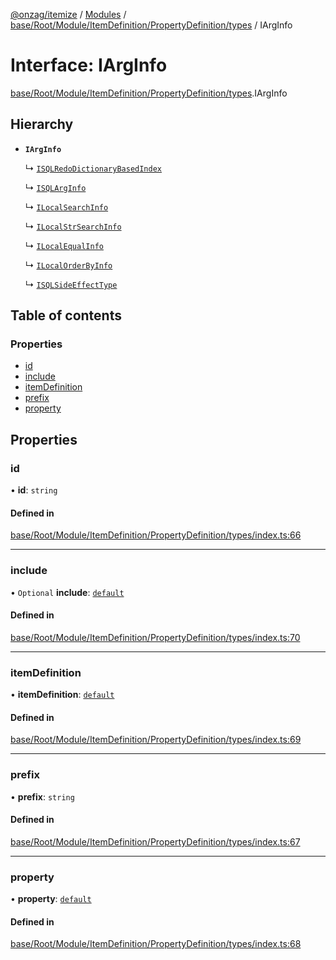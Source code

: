 [@onzag/itemize](../README.md) / [Modules](../modules.md) / [base/Root/Module/ItemDefinition/PropertyDefinition/types](../modules/base_Root_Module_ItemDefinition_PropertyDefinition_types.md) / IArgInfo

# Interface: IArgInfo

[base/Root/Module/ItemDefinition/PropertyDefinition/types](../modules/base_Root_Module_ItemDefinition_PropertyDefinition_types.md).IArgInfo

## Hierarchy

- **`IArgInfo`**

  ↳ [`ISQLRedoDictionaryBasedIndex`](base_Root_Module_ItemDefinition_PropertyDefinition_types.ISQLRedoDictionaryBasedIndex.md)

  ↳ [`ISQLArgInfo`](base_Root_Module_ItemDefinition_PropertyDefinition_types.ISQLArgInfo.md)

  ↳ [`ILocalSearchInfo`](base_Root_Module_ItemDefinition_PropertyDefinition_types.ILocalSearchInfo.md)

  ↳ [`ILocalStrSearchInfo`](base_Root_Module_ItemDefinition_PropertyDefinition_types.ILocalStrSearchInfo.md)

  ↳ [`ILocalEqualInfo`](base_Root_Module_ItemDefinition_PropertyDefinition_types.ILocalEqualInfo.md)

  ↳ [`ILocalOrderByInfo`](base_Root_Module_ItemDefinition_PropertyDefinition_types.ILocalOrderByInfo.md)

  ↳ [`ISQLSideEffectType`](base_Root_Module_ItemDefinition_PropertyDefinition_types.ISQLSideEffectType.md)

## Table of contents

### Properties

- [id](base_Root_Module_ItemDefinition_PropertyDefinition_types.IArgInfo.md#id)
- [include](base_Root_Module_ItemDefinition_PropertyDefinition_types.IArgInfo.md#include)
- [itemDefinition](base_Root_Module_ItemDefinition_PropertyDefinition_types.IArgInfo.md#itemdefinition)
- [prefix](base_Root_Module_ItemDefinition_PropertyDefinition_types.IArgInfo.md#prefix)
- [property](base_Root_Module_ItemDefinition_PropertyDefinition_types.IArgInfo.md#property)

## Properties

### id

• **id**: `string`

#### Defined in

[base/Root/Module/ItemDefinition/PropertyDefinition/types/index.ts:66](https://github.com/onzag/itemize/blob/73e0c39e/base/Root/Module/ItemDefinition/PropertyDefinition/types/index.ts#L66)

___

### include

• `Optional` **include**: [`default`](../classes/base_Root_Module_ItemDefinition_Include.default.md)

#### Defined in

[base/Root/Module/ItemDefinition/PropertyDefinition/types/index.ts:70](https://github.com/onzag/itemize/blob/73e0c39e/base/Root/Module/ItemDefinition/PropertyDefinition/types/index.ts#L70)

___

### itemDefinition

• **itemDefinition**: [`default`](../classes/base_Root_Module_ItemDefinition.default.md)

#### Defined in

[base/Root/Module/ItemDefinition/PropertyDefinition/types/index.ts:69](https://github.com/onzag/itemize/blob/73e0c39e/base/Root/Module/ItemDefinition/PropertyDefinition/types/index.ts#L69)

___

### prefix

• **prefix**: `string`

#### Defined in

[base/Root/Module/ItemDefinition/PropertyDefinition/types/index.ts:67](https://github.com/onzag/itemize/blob/73e0c39e/base/Root/Module/ItemDefinition/PropertyDefinition/types/index.ts#L67)

___

### property

• **property**: [`default`](../classes/base_Root_Module_ItemDefinition_PropertyDefinition.default.md)

#### Defined in

[base/Root/Module/ItemDefinition/PropertyDefinition/types/index.ts:68](https://github.com/onzag/itemize/blob/73e0c39e/base/Root/Module/ItemDefinition/PropertyDefinition/types/index.ts#L68)
